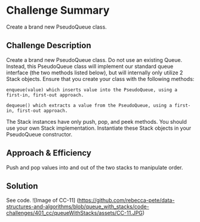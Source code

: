 # Challenge Summary
Create a brand new PseudoQueue class.

## Challenge Description
Create a brand new PseudoQueue class. Do not use an existing Queue. Instead, this PseudoQueue class will implement our standard queue interface (the two methods listed below), but will internally only utilize 2 Stack objects. Ensure that you create your class with the following methods:

    enqueue(value) which inserts value into the PseudoQueue, using a first-in, first-out approach.

    dequeue() which extracts a value from the PseudoQueue, using a first-in, first-out approach.

The Stack instances have only push, pop, and peek methods. You should use your own Stack implementation. Instantiate these Stack objects in your PseudoQueue constructor.

## Approach & Efficiency
Push and pop values into and out of the two stacks to manipulate order.

## Solution
See code.
![Image of CC-11]
(https://github.com/rebecca-pete/data-structures-and-algorithms/blob/queue_with_stacks/code-challenges/401_cc/queueWithStacks/assets/CC-11.JPG)